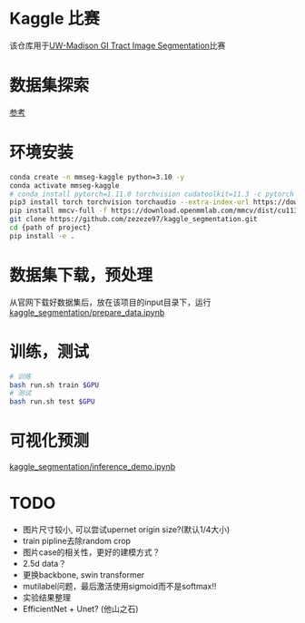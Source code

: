 # Kaggle 比赛

该仓库用于[UW-Madison GI Tract Image Segmentation](https://www.kaggle.com/competitions/uw-madison-gi-tract-image-segmentation/overview)比赛



# 数据集探索

[参考](https://www.kaggle.com/code/andradaolteanu/aw-madison-eda-in-depth-mask-exploration)

# 环境安装

```sh
conda create -n mmseg-kaggle python=3.10 -y
conda activate mmseg-kaggle
# conda install pytorch=1.11.0 torchvision cudatoolkit=11.3 -c pytorch
pip3 install torch torchvision torchaudio --extra-index-url https://download.pytorch.org/whl/cu113
pip install mmcv-full -f https://download.openmmlab.com/mmcv/dist/cu113/torch1.11.0/index.html
git clone https://github.com/zezeze97/kaggle_segmentation.git
cd {path of project}
pip install -e .  
```
# 数据集下载，预处理

从官网下载好数据集后，放在该项目的input目录下，运行[kaggle_segmentation/prepare_data.ipynb](kaggle_segmentation/prepare_data.ipynb)


# 训练，测试

```sh
# 训练
bash run.sh train $GPU
# 测试
bash run.sh test $GPU
```

# 可视化预测

[kaggle_segmentation/inference_demo.ipynb](kaggle_segmentation/inference_demo.ipynb)

# TODO

- 图片尺寸较小, 可以尝试upernet origin size?(默认1/4大小) 
- train pipline去除random crop
- 图片case的相关性，更好的建模方式？
- 2.5d data？
- 更换backbone, swin transformer
- mutilabel问题，最后激活使用sigmoid而不是softmax!!
- 实验结果整理
- EfficientNet + Unet?  (他山之石)
